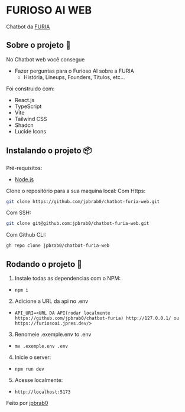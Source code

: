 # FURIOSO AI WEB
Chatbot da [FURIA](https://furia.gg)

## Sobre o projeto 📜
No Chatbot web você consegue
- Fazer perguntas para o Furioso AI sobre a FURIA
  - História, Lineups, Founders, Titulos, etc...

Foi construido com:
- React.js
- TypeScript
- Vite
- Tailwind CSS
- Shadcn 
- Lucide Icons

## Instalando o projeto 📦
Pré-requisitos:
- [Node.js](https://nodejs.org/en/)

Clone o repositório para a sua maquina local:
Com Https:

```bash
git clone https://github.com/jpbrab0/chatbot-furia-web.git
```

Com SSH:

```bash
git clone git@github.com:jpbrab0/chatbot-furia-web.git
```

Com Github CLI:

```bash
gh repo clone jpbrab0/chatbot-furia-web
```

## Rodando o projeto 🏃
1. Instale todas as dependencias com o NPM:

- `npm i`

2. Adicione a URL da api no .env
- `API_URI=<URL DA API(rodar localmente https://github.com/jpbrab0/chatbot-furia) http://127.0.0.1/ ou https://furiosoai.jpres.dev/>`

3. Renomeie .exemple.env to .env
- `mv .exemple.env .env`

4. Inicie o server:

- `npm run dev`

5. Acesse localmente:
- `http://localhost:5173`

Feito por [jpbrab0](https://github.com/jpbrab0)